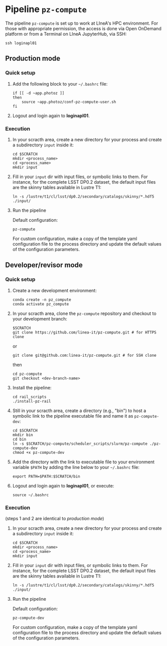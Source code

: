 # Pipeline `pz-compute`

The pipeline `pz-compute` is set up to work at LIneA's HPC environment. For those with appropriate permission, the access is done via Open OnDemand platform or from a Terminal on LIneA JupyterHub, via SSH: 

```shell
ssh loginapl01 
``` 


## Production mode 


### Quick setup 

1. Add the following block to your `~/.bashrc` file:
    
    ```shell
    if [[ -d ~app.photoz ]]
    then
        source ~app.photoz/conf-pz-compute-user.sh
    fi
    ```

2. Logout and login again to **loginapl01**. 


### Execution  

1. In your scracth area, create a new directory for your process and create a subdirectory `input` inside it:     

    ```shell
    cd $SCRATCH
    mkdir <process_name>
    cd <process_name>
    mkdir input
    ```

2. Fill in your `input` dir with input files, or symbolic links to them. For instance, for the complete LSST DP0.2 dataset, the default input files are the skinny tables available in Lustre T1:

    ```shell
    ln -s /lustre/t1/cl/lsst/dp0.2/secondary/catalogs/skinny/*.hdf5 ./input/
    ```

3. Run the pipeline 

    Default configuration: 

    ```shell
    pz-compute
    ```
    
    For custom configuration, make a copy of the template yaml configuration file to the process directory and update the default values of the configuration parameters. 




## Developer/revisor mode 

### Quick setup 


1. Create a new development environment:  
    
    ```shell
    conda create -n pz_compute
    conda activate pz_compute
    ```

2. In your scracth area, clone the `pz-compute` repository and checkout to your development branch: 

    ```shell
    $SCRATCH
    git clone https://github.com/linea-it/pz-compute.git # for HTTPS clone
    ```
    or

    ```shell
    git clone git@github.com:linea-it/pz-compute.git # for SSH clone
    ```
    then

    ```shell
    cd pz-compute
    git checkout <dev-branch-name>
    ```

3. Install the pipeline: 

    ```shell
    cd rail_scripts 
    ./install-pz-rail
    ```

4. Still in your scracth area, create a directory (e.g., "bin") to host a symbolic link to the pipeline executable file and name it as `pz-compute-dev`: 
    
    ```shell
    cd $SCRATCH
    mkdir bin
    cd bin
    ln -s $SCRATCH/pz-compute/scheduler_scripts/slurm/pz-compute ./pz-compute-dev
    chmod +x pz-compute-dev
    ```

5. Add the directory with the link to executable file to your environment variable `$PATH` by adding the line below to your `~/.bashrc` file:
    
    ```shell
    export PATH=$PATH:$SCRATCH/bin
    ```

6. Logout and login again to **loginapl01**, or execute: 
    
    ```shell
    source ~/.bashrc
    ```

### Execution  

(steps 1 and 2 are identical to _production mode_)

1. In your scracth area, create a new directory for your process and create a subdirectory `input` inside it:     

    ```shell
    cd $SCRATCH
    mkdir <process_name>
    cd <process_name>
    mkdir input
    ```

2. Fill in your `input` dir with input files, or symbolic links to them. For instance, for the complete LSST DP0.2 dataset, the default input files are the skinny tables available in Lustre T1:

    ```shell
    ln -s /lustre/t1/cl/lsst/dp0.2/secondary/catalogs/skinny/*.hdf5 ./input/
    ```

3. Run the pipeline 

    Default configuration: 

    ```shell
    pz-compute-dev
    ```
    
    For custom configuration, make a copy of the template yaml configuration file to the process directory and update the default values of the configuration parameters. 
